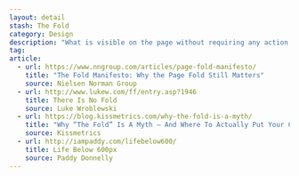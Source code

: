 ```yaml
---
layout: detail
stash: The Fold
category: Design
description: "What is visible on the page without requiring any action is what encourages us to scroll."
tag:
article:
  - url: https://www.nngroup.com/articles/page-fold-manifesto/
    title: "The Fold Manifesto: Why the Page Fold Still Matters"
    source: Nielsen Norman Group
  - url: http://www.lukew.com/ff/entry.asp?1946
    title: There Is No Fold
    source: Luke Wroblewski
  - url: https://blog.kissmetrics.com/why-the-fold-is-a-myth/
    title: "Why “The Fold” Is A Myth – And Where To Actually Put Your Calls To Action"
    source: Kissmetrics
  - url: http://iampaddy.com/lifebelow600/
    title: Life Below 600px
    source: Paddy Donnelly
---
```

